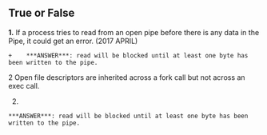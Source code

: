 ## True or False
**1.** If a process tries to read from an open pipe before there is any data in the Pipe, it could get an error. (2017 APRIL)
    
    +    ***ANSWER***: read will be blocked until at least one byte has been written to the pipe. 




2 Open file descriptors are inherited across a fork call but not across an exec call.




    


2. 

    ***ANSWER***: read will be blocked until at least one byte has been written to the pipe. 



